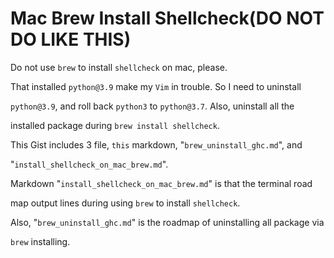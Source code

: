 # Mac Brew Install Shellcheck(DO NOT DO LIKE THIS)

Do not use `brew` to install `shellcheck` on mac, please.

That installed `python@3.9` make my `Vim` in trouble. So I need to uninstall

`python@3.9`, and roll back `python3` to `python@3.7`. Also, uninstall all the

installed package during `brew install shellcheck`.

This Gist includes 3 file, `this` markdown, "`brew_uninstall_ghc.md`", and

"`install_shellcheck_on_mac_brew.md`".

Markdown "`install_shellcheck_on_mac_brew.md`" is that the terminal road

map output lines during using `brew` to install `shellcheck`.

Also, "`brew_uninstall_ghc.md`" is the roadmap of uninstalling all package via

`brew` installing.
